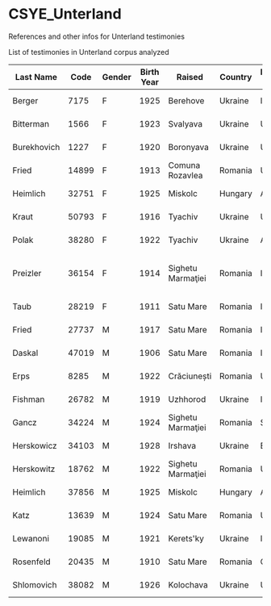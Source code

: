 # CSYE_Unterland
References and other infos for Unterland testimonies

List of testimonies in Unterland corpus analyzed

| Last Name    | Code  | Gender | Birth Year | Raised               | Country      | Interview Country | Interview Year | Files                                   |
|--------------|-------|--------|------------|----------------------|--------------|-------------------|----------------|-----------------------------------------|
| Berger       | 7175  | F      | 1925       | Berehove             | Ukraine      | Israel            | 1995           | Frida_Berger_Tape1<br>Frida_Berger_Tape2           |
| Bitterman    | 1566  | F      | 1923       | Svalyava             | Ukraine      | U.S.A.            | 1995           | Olga_Bitterman_Tape1<br>Olga_Bitterman_Tape2     |
| Burekhovich  | 1227  | F      | 1920       | Boronyava            | Ukraine      | U.S.A.            | 1995           | Esther_Burekhovich_Tape1<br>Esther_Burekhovich_Tape2 |
| Fried        | 14899 | F      | 1913       | Comuna Rozavlea      | Romania      | U.S.A.            | 1996           | Dina_Fried_Tape1<br>Dina_Fried_Tape2             |
| Heimlich     | 32751 | F      | 1925       | Miskolc              | Hungary      | Australia         | 1997           | Golda_Heimlich_Tape1<br>Golda_Heimlich_Tape2       |
| Kraut        | 50793 | F      | 1916       | Tyachiv              | Ukraine      | U.S.A.            | 2000           | Gitta_Kraut_Tape1<br>Gitta_Kraut_Tape2             |
| Polak        | 38280 | F      | 1922       | Tyachiv              | Ukraine      | Australia         | 1997           | Faiga_Polak_Tape1<br>Faiga_Polak_Tape2             |
| Preizler     | 36154 | F      | 1914       | Sighetu Marmaţiei    | Romania      | Israel            | 1997           | Regina-Rivka_Preizler_Tape1<br>Regina-Rivka_Preizler_Tape2       |
| Taub         | 28219 | F      | 1911       | Satu Mare            | Romania      | Israel            | 1997           | Sarah_Taub_Tape1<br>Sarah_Taub_Tape2               |
| Fried        | 27737 | M      | 1917       | Satu Mare            | Romania      | Israel            | 1996           | Adalbert_Fried_Tape1<br>Adalbert_Fried_Tape2             |
| Daskal       | 47019 | M      | 1906       | Satu Mare            | Romania      | Israel            | 1998           | Meyir-Mano_Daskal_Tape1<br>Meyir-Mano_Daskal_Tape2           |
| Erps         | 8285  | M      | 1922       | Crăciunești          | Romania      | U.S.A.            | 1995           | Stanley_Erps_Tape1<br>Stanley_Erps_Tape2               |
| Fishman      | 26782 | M      | 1919       | Uzhhorod             | Ukraine      | Israel            | 1997           | Hugo_Fishman_Tape1<br>Hugo_Fishman_Tape2         |
| Gancz        | 34224 | M      | 1924       | Sighetu Marmaţiei    | Romania      | Sweden            | 1997           | Herman_Gancz_Tape1<br>Herman_Gancz_Tape2             |
| Herskowicz   | 34103 | M      | 1928       | Irshava              | Ukraine      | Belgium           | 1997           | Herman_Herskowicz_Tape1<br>Herman_Herskowicz_Tape2   |
| Herskowitz   | 18762 | M      | 1922       | Sighetu Marmaţiei    | Romania      | U.S.A.            | 1997           | David_Herskowitz_Tape1<br>David_Herskowitz_Tape2   |
| Heimlich     | 37856 | M      | 1925       | Miskolc              | Hungary      | Australia         | 1996           | Ignac_Heimlich_Tape1<br>Ignac_Heimlich_Tape2       |
| Katz         | 13639 | M      | 1924       | Satu Mare            | Romania      | U.S.A.            | 1996           | Josef_Katz_Tape1<br>Josef_Katz_Tape2               |
| Lewanoni     | 19085 | M      | 1921       | Kerets'ky            | Ukraine      | Israel            | 1996           | Dov_Lewanoni_Tape1<br>Dov_Lewanoni_Tape2       |
| Rosenfeld    | 20435 | M      | 1910       | Satu Mare            | Romania      | Canada            | 1996           | David_Rosenfeld_Tape1<br>David_Rosenfeld_Tape2     |
| Shlomovich   | 38082 | M      | 1926       | Kolochava            | Ukraine      | U.S.A.            | 1998           | Kalman_Shlomovich_Tape1<br>Kalman_Shlomovich_Tape2   |
